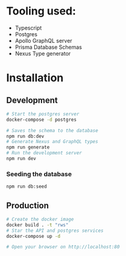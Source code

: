 # Tooling used:
- Typescript
- Postgres
- Apollo GraphQL server
- Prisma Database Schemas
- Nexus Type generator

# Installation
## Development
```bash
# Start the postgres server
docker-compose -d postgres

# Saves the schema to the database
npm run db:dev
# Generate Nexus and GraphQL types
npm run generate
# Run the development server
npm run dev 
```

### Seeding the database
```bash
npm run db:seed
```

## Production
```bash
# Create the docker image
docker build . -t "rws"
# Star the API and postgres services
docker-compose up -d

# Open your browser on http://localhost:80
```
